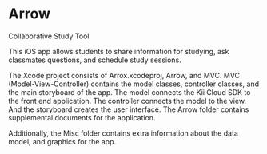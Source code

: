 # Arrow
Collaborative Study Tool

This iOS app allows students to share information for studying, ask classmates questions, and schedule study sessions.

The Xcode project consists of Arrox.xcodeproj, Arrow, and MVC. 
MVC (Model-View-Controller) contains the model classes, controller classes, and the main storyboard of the app.
The model connects the Kii Cloud SDK to the front end application.
The controller connects the model to the view.
And the storyboard creates the user interface.
The Arrow folder contains supplemental documents for the application.

Additionally, the Misc folder contains extra information about the data model, and graphics for the app.
